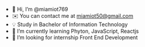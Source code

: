 - 👋 Hi, I’m @miamiot769
- ✉️ You can contact me at miamiot50@gmail.com
- 💡 Study in Bachelor of Information Technology
- 🌱 I’m currently learning Phyton, JavaScript, Reactjs
- 💞️ I’m looking for internship Front End Development

<!---
miamiot769/miamiot769 is a ✨ special ✨ repository because its `README.md` (this file) appears on your GitHub profile.
You can click the Preview link to take a look at your changes.
--->
